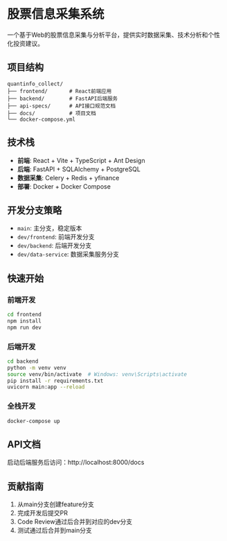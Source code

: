 # 股票信息采集系统

一个基于Web的股票信息采集与分析平台，提供实时数据采集、技术分析和个性化投资建议。

## 项目结构

```
quantinfo_collect/
├── frontend/       # React前端应用
├── backend/        # FastAPI后端服务
├── api-specs/      # API接口规范文档
├── docs/           # 项目文档
└── docker-compose.yml
```

## 技术栈

- **前端**: React + Vite + TypeScript + Ant Design
- **后端**: FastAPI + SQLAlchemy + PostgreSQL
- **数据采集**: Celery + Redis + yfinance
- **部署**: Docker + Docker Compose

## 开发分支策略

- `main`: 主分支，稳定版本
- `dev/frontend`: 前端开发分支
- `dev/backend`: 后端开发分支
- `dev/data-service`: 数据采集服务分支

## 快速开始

### 前端开发
```bash
cd frontend
npm install
npm run dev
```

### 后端开发
```bash
cd backend
python -m venv venv
source venv/bin/activate  # Windows: venv\Scripts\activate
pip install -r requirements.txt
uvicorn main:app --reload
```

### 全栈开发
```bash
docker-compose up
```

## API文档

启动后端服务后访问：http://localhost:8000/docs

## 贡献指南

1. 从main分支创建feature分支
2. 完成开发后提交PR
3. Code Review通过后合并到对应的dev分支
4. 测试通过后合并到main分支
